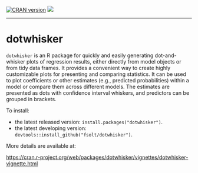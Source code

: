 [![CRAN version](http://www.r-pkg.org/badges/version/dotwhisker)](https://cran.r-project.org/web/packages/dotwhisker/index.html) ![](http://cranlogs.r-pkg.org/badges/grand-total/dotwhisker)

------------------------------------------------------------------------
dotwhisker
=========

`dotwhisker` is an R package for quickly and easily generating dot-and-whisker plots of regression results, either directly from model objects or from tidy data frames. It provides a convenient way to create highly customizable plots for presenting and comparing statistics. It can be used to plot coefficients or other estimates (e.g., predicted probabilities) within a model or compare them across different models. The estimates are presented as dots with confidence interval whiskers, and predictors can be grouped in brackets.

To install:


* the latest released version: `install.packages("dotwhisker")`.
* the latest developing version: `devtools::install_github("fsolt/dotwhisker")`.



More details are available at:

https://cran.r-project.org/web/packages/dotwhisker/vignettes/dotwhisker-vignette.html
